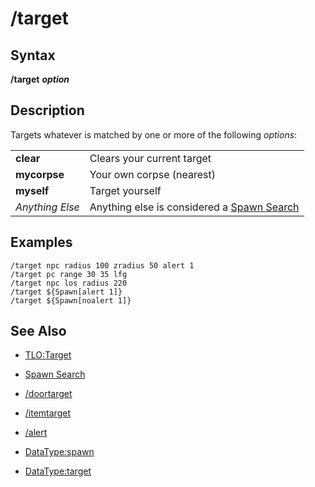 # /target

## Syntax

**/target** _**option**_

## Description

Targets whatever is matched by one or more of the following _options_:

|  |  |
| :--- | :--- |
| **clear** | Clears your current target |
| **mycorpse** | Your own corpse (nearest) |
| **myself** | Target yourself |
| _Anything Else_ | Anything else is considered a [Spawn Search](../../general-information/spawn-search.md) |

## Examples

```text
/target npc radius 100 zradius 50 alert 1
/target pc range 30 35 lfg
/target npc los radius 220
/target ${Spawn[alert 1]}
/target ${Spawn[noalert 1]}
```

## See Also

* [TLO:Target](../../data-types-and-top-level-objects/top-level-objects/tlo-target.md)



* [Spawn Search](../../general-information/spawn-search.md)
* [/doortarget](doortarget.md)
* [/itemtarget](itemtarget.md)
* [/alert](alert.md)
* [DataType:spawn](../../data-types-and-top-level-objects/data-types/datatype-spawn.md)
* [DataType:target](../../data-types-and-top-level-objects/data-types/datatype-target.md)

